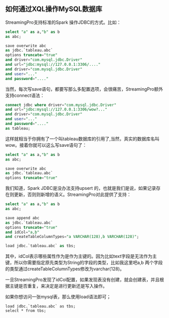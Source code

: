 ## 如何通过XQL操作MySQL数据库

StreamingPro支持标准的Spark 操作JDBC的方式。比如：

```sql
select "a" as a,"b" as b
as abc;

save overwrite abc
as jdbc.`tableau.abc`
options truncate="true"
and driver="com.mysql.jdbc.Driver"
and url="jdbc:mysql://127.0.0.1:3306/...."
and driver="com.mysql.jdbc.Driver"
and user="..."
and password="...."
```

当然，每次写save语句，都要写那么多配置选项，会很痛苦，StreamingPro额外支持connect语法：


```sql
connect jdbc where driver="com.mysql.jdbc.Driver"
and url="jdbc:mysql://127.0.0.1:3306/wow?..."
and driver="com.mysql.jdbc.Driver"
and user="..."
and password="...."
as tableau;

```

这样就相当于你拥有了一个叫tableau数据库的引用了,当然，真实的数据库名叫wow。接着你就可以这么写save语句了：

```sql
select "a" as a,"b" as b
as abc;

save overwrite abc
as jdbc.`tableau.abc`
options truncate="true"
```

我们知道，Spark JDBC是没办法支持upsert 的，也就是我们是说，如果记录存在则更新，否则则新增的语义。StreamingPro对此提供了支持：

```sql
select "a" as a,"b" as b
as abc;

save append abc
as jdbc.`tableau.abc`
options truncate="true"
and idCol="a,b"
and createTableColumnTypes="a VARCHAR(128),b VARCHAR(128)";

load jdbc.`tableau.abc` as tbs;
```

其中，idCol表示哪些属性作为是作为主键的。因为比如text字段是无法作为主键，所以你需要指定原先类型为String的字段的类型，比如我这里吧a,b
两个字段的类型通过createTableColumnTypes修改为varchar(128)。

一旦StreamingPro发现了idCol配置，如果发现表没有创建，就会创建表，并且根据主键是否重复，来决定是进行更新还是写入操作。

如果你想访问一张mysql表，那么使用load语法即可；

```
load jdbc.`tableau.abc` as tbs;
select * from tbs;
```